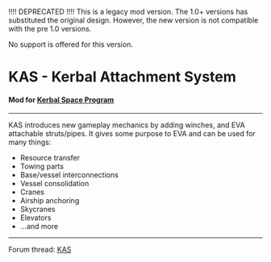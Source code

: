 !!!! DEPRECATED !!!!
This is a legacy mod version. The 1.0+ versions has substituted the original design.
However, the new version is not compatible with the pre 1.0 versions.

No support is offered for this version.

# KAS - Kerbal Attachment System
#### Mod for [Kerbal Space Program](http://www.kerbalspaceprogram.com/)

---

KAS introduces new gameplay mechanics by adding winches, and EVA attachable struts/pipes. 
It gives some purpose to EVA and can be used for many things:

- Resource transfer
- Towing parts
- Base/vessel interconnections
- Vessel consolidation
- Cranes
- Airship anchoring
- Skycranes
- Elevators
- ...and more

---

Forum thread: [KAS](http://forum.kerbalspaceprogram.com/index.php?/topic/142594-12-kerbal-attachment-system-kas-v062/) 
